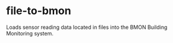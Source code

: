 # file-to-bmon
Loads sensor reading data located in files into the BMON Building Monitoring system.
